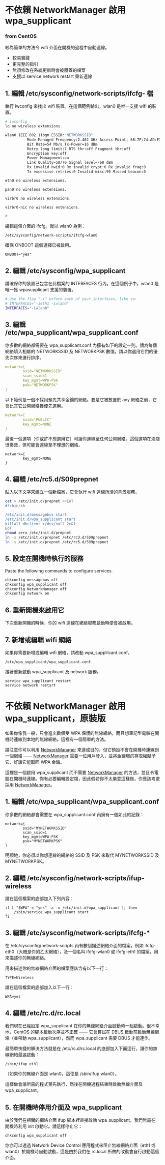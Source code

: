 # 不依賴 NetworkManager 啟用 wpa_supplicant

### from CentOS

較為簡單的方法令 wifi 介面在開機的過程中自動連線。

- 較易實踐
- 更完整的指引
- 無須修改在系統更新時會被覆蓋的檔案
- 支援以 service network restart 重新連線

## 1. 編輯 /etc/sysconfig/network-scripts/ifcfg- 檔

執行 iwconfig 來找出 wifi 裝置。在這個範例輸出，wlan0 是唯一支援 wifi 的裝置。

```bash
# iwconfig
lo no wireless extensions.

wlan0 IEEE 802.11bgn ESSID:"NETWORKSSID"
          Mode:Managed Frequency:2.462 GHz Access Point: 68:7F:74:AD:F3:3C
          Bit Rate=54 Mb/s Tx-Power=16 dBm
          Retry long limit:7 RTS thr:off Fragment thr:off
          Encryption key:off
          Power Management:on
          Link Quality=50/70 Signal level=-60 dBm
          Rx invalid nwid:0 Rx invalid crypt:0 Rx invalid frag:0
          Tx excessive retries:0 Invalid misc:90 Missed beacon:0

eth0 no wireless extensions.

pan0 no wireless extensions.

virbr0 no wireless extensions.

virbr0-nic no wireless extensions.

#
```

編輯這個介面的 ifcfg。就以 wlan0 為例：

```
/etc/sysconfig/network-scripts/ifcfg-wlan0
```

確保 ONBOOT 這個選擇已被啟用。

```
ONBOOT="yes"
```

## 2. 編輯 /etc/sysconfig/wpa_supplicant

請確保你的裝置已包含在此檔案的 INTERFACES 行內。在這個例子中，wlan0 是唯一獲 wpasupplicant 支援的裝置。

```bash
# Use the flag "-i" before each of your interfaces, like so:
# INTERFACES="-ieth1 -iwlan0"
INTERFACES="-iwlan0"
```

## 3. 編輯 /etc/wpa_supplicant/wpa_supplicant.conf

你多數的網絡都需要在 wpa_supplicant.conf 內擁有如下的設定一則。請為每個網絡填入相屬的 NETWORKSSID 及 NETWORKPSK 數值。請以你選用它們的優先次序來進行排序。

```yml
network={
        ssid="NETWORKSSID"
        scan_ssid=1
        key_mgmt=WPA-PSK
        psk="NETWORKPSK"
}
```

以下範例是一個不採用預先共享金鑰的網絡。要是它被放置於 any 網絡之前，它會比其它公開網絡獲優先選用。

```yaml
network={
        ssid="PUBLIC"
        key_mgmt=NONE
}
```

最後一個選項（你或許不想選用它）可讓你連線至任何公開網絡。這個選項在酒店很奏效，但可能會連線至不理想的網絡。

```
network={
        key_mgmt=NONE
}
```

## 4. 編輯 /etc/rc5.d/S09prepnet

貼入以下文字來建立一個新檔案，它會執行 wifi 連線所須的背景服務。

```bash
cat > /etc/init.d/prepnet <<EoT
#!/bin/sh

/etc/init.d/messagebus start
/etc/init.d/wpa_supplicant start
killall dhclient >/dev/null 2>&1
EoT
chmod a+rx /etc/init.d/prepnet
ln -s /etc/init.d/prepnet /etc/rc3.d/S09prepnet
ln -s /etc/init.d/prepnet /etc/rc5.d/S09prepnet
```

## 5. 設定在開機時執行的服務

Paste the following commands to configure services.

```bash
chkconfig messagebus off
chkconfig wpa_supplicant off
chkconfig NetworkManager off
chkconfig network on
```

## 6. 重新開機來啟用它

下次重新開機的時候，你的 wifi 連線在網絡服務啟動時便會被啟用。

## 7. 新增或編輯 wifi 網絡

如果你需要新增或編輯 wifi 網絡，請改動 wpa_supplilcant.conf。

```
/etc/wpa_supplicant/wpa_supplicant.conf
```

接著重新啟動 wpa_supplicant 及 network 服務。

```
service wpa_supplicant restart
service network restart
```

# 不依賴 NetworkManager 啟用 wpa_supplicant，原裝版

如果你像我一般，只會進出數個受 WPA 保護的無線網絡，而且想筆記型電腦在開機時連線到本地的無線網絡，這裡有一個簡單的方法。

請注意你可以利用 [NetworkManager](https://wiki.centos.org/zh-tw/HowTos/Laptops/NetworkManager) 來達成目的，但它預設不會在開機時連線到一個網絡 —— [NetworkManager](https://wiki.centos.org/zh-tw/HowTos/Laptops/NetworkManager) 需要一位用戶登入，並將金鑰環的存取權賦予它，好讓它能取回 WPA 金鑰。

這裡是一個啟用 wpa_supplicant 而不需要 [NetworkManager](https://wiki.centos.org/zh-tw/HowTos/Laptops/NetworkManager) 的方法，並且令電腦在開機時連線。你有必要編輯設定檔，因此假若你不太樂意這樣做，你應該考慮採用 [NetworkManager](https://wiki.centos.org/zh-tw/HowTos/Laptops/NetworkManager)。



## 1. 編輯 /etc/wpa_supplicant/wpa_supplicant.conf



你多數的網絡都會需要在 wpa_supplicant.conf 內擁有一個如此的記錄：



```
network={
        ssid="MYNETWORKSSID"
        scan_ssid=1
        key_mgmt=WPA-PSK
        psk="MYNETWORKPSK"
}
```



明顯地，你必須以你想連線的網絡的 SSID 及 PSK 來取代 MYNETWORKSSID 及 MYNETWORKPSK。



## 2. 編輯 /etc/sysconfig/network-scripts/ifup-wireless



請在這個檔案的底部加入下列內容：



```
if [ "$WPA" = "yes" -a -x /etc/init.d/wpa_supplicant ]; then
    /sbin/service wpa_supplicant start
fi
```





## 3. 編輯 /etc/sysconfig/network-scripts/ifcfg-*



在 /etc/sysconfig/network-scripts 內有數個描述網絡介面的檔案，例如 ifcfg-eth0（大概是你的乙太網絡），及一個名叫 ifcfg-wlan0 或 ifcfg-eth1 的檔案，用來描述你的無線網絡。

用來描述你的無線網絡介面的檔案應該含有以下一行：



```
TYPE=Wireless
```



請在這個檔案的底部加入以下一行：



```
WPA=yes
```





## 4. 編輯 /etc/rc.d/rc.local



我們現在已經設定 wpa_supplicant 在你的無線網絡介面啟動時一起啟動。很不幸地，CentOS 的腳本啟動次序並不正確 —— 它會嘗試在 DBUS 啟動前啟動無線網絡（並帶動 wpa_supplicant），然而 wpa_supplicant 需要 DBUS 才能連作。

最簡單快捷的解決方法就是在 /etc/rc.d/rc.local 的底部加入下面這行，讓你的無線網絡最遲啟動：



```
/sbin/ifup eth1
```



（如果你的無線介面是 wlan0，這便是 /sbin/ifup wlan0）。

這樣做會讓所需的程式預先執行，然後在開機過程結束時啟動無線介面及 wpa_supplicant。



## 5. 在開機時停用介面及 wpa_supplicant



由於我們在相關的網絡介面 ifup 腳本裡直接啟動 wpa_supplicant，我們無需在開機時利用 init 啟動它。請這樣停止它：



```
chkconfig wpa_supplicant off
```



你亦可以透過 Network Device Control 應用程式來阻止無線網絡介面（eth1 或 wlan0）於開機時自動啟動，這是由於我們在 rc.local 所做的改動會自行啟動這個介面。